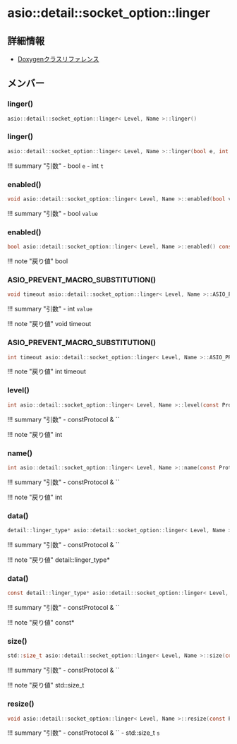 # asio::detail::socket_option::linger



## 詳細情報

- [Doxygenクラスリファレンス](https://lang-ship.com/reference/ESP32/latest/classasio_1_1detail_1_1socket__option_1_1linger.html)

## メンバー

### linger()



```c
asio::detail::socket_option::linger< Level, Name >::linger()
```



### linger()



```c
asio::detail::socket_option::linger< Level, Name >::linger(bool e, int t)
```

!!! summary "引数"
	- bool `e` 
	- int `t` 



### enabled()



```c
void asio::detail::socket_option::linger< Level, Name >::enabled(bool value)
```

!!! summary "引数"
	- bool `value` 



### enabled()



```c
bool asio::detail::socket_option::linger< Level, Name >::enabled() const
```

!!! note "戻り値"
	bool



### ASIO_PREVENT_MACRO_SUBSTITUTION()



```c
void timeout asio::detail::socket_option::linger< Level, Name >::ASIO_PREVENT_MACRO_SUBSTITUTION(int value)
```

!!! summary "引数"
	- int `value` 

!!! note "戻り値"
	void timeout



### ASIO_PREVENT_MACRO_SUBSTITUTION()



```c
int timeout asio::detail::socket_option::linger< Level, Name >::ASIO_PREVENT_MACRO_SUBSTITUTION() const
```

!!! note "戻り値"
	int timeout



### level()



```c
int asio::detail::socket_option::linger< Level, Name >::level(const Protocol &) const
```

!!! summary "引数"
	- constProtocol & `` 

!!! note "戻り値"
	int



### name()



```c
int asio::detail::socket_option::linger< Level, Name >::name(const Protocol &) const
```

!!! summary "引数"
	- constProtocol & `` 

!!! note "戻り値"
	int



### data()



```c
detail::linger_type* asio::detail::socket_option::linger< Level, Name >::data(const Protocol &)
```

!!! summary "引数"
	- constProtocol & `` 

!!! note "戻り値"
	detail::linger_type*



### data()



```c
const detail::linger_type* asio::detail::socket_option::linger< Level, Name >::data(const Protocol &) const
```

!!! summary "引数"
	- constProtocol & `` 

!!! note "戻り値"
	const*



### size()



```c
std::size_t asio::detail::socket_option::linger< Level, Name >::size(const Protocol &) const
```

!!! summary "引数"
	- constProtocol & `` 

!!! note "戻り値"
	std::size_t



### resize()



```c
void asio::detail::socket_option::linger< Level, Name >::resize(const Protocol &, std::size_t s)
```

!!! summary "引数"
	- constProtocol & `` 
	- std::size_t `s` 



